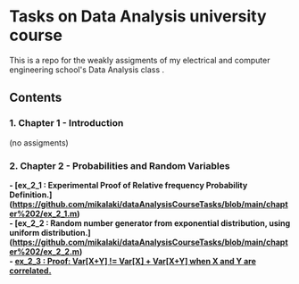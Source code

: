 # Tasks on Data Analysis university course
This is a repo for the weakly assigments of my electrical and computer engineering school's Data Analysis class . <br>
## Contents 
### 1. Chapter 1 - Introduction <br>
  (no assigments)<br>
### 2. Chapter 2 - Probabilities and Random Variables <br>
  **- [ex_2_1 : Experimental Proof of Relative frequency Probability Definition.]	(https://github.com/mikalaki/dataAnalysisCourseTasks/blob/main/chapter%202/ex_2_1.m)** <br>
  **- [ex_2_2 : Random number generator from exponential distribution, using uniform distribution.] (https://github.com/mikalaki/dataAnalysisCourseTasks/blob/main/chapter%202/ex_2_2.m)** <br>
  **- [ex_2_3 : Proof: Var[X+Y] != Var[X] + Var[X+Y] when X and Y are correlated.](https://github.com/mikalaki/dataAnalysisCourseTasks/blob/main/chapter%202/ex_2_3.m)** 
